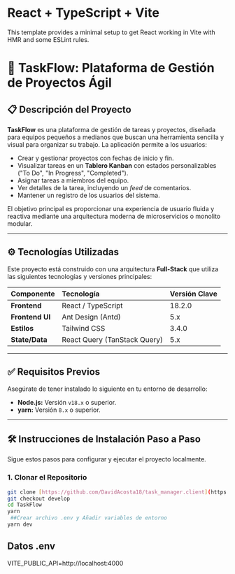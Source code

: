 # React + TypeScript + Vite

This template provides a minimal setup to get React working in Vite with HMR and some ESLint rules.

# 🚀 TaskFlow: Plataforma de Gestión de Proyectos Ágil

## 📋 Descripción del Proyecto

**TaskFlow** es una plataforma de gestión de tareas y proyectos, diseñada para equipos pequeños a medianos que buscan una herramienta sencilla y visual para organizar su trabajo. La aplicación permite a los usuarios:

- Crear y gestionar proyectos con fechas de inicio y fin.
- Visualizar tareas en un **Tablero Kanban** con estados personalizables ("To Do", "In Progress", "Completed").
- Asignar tareas a miembros del equipo.
- Ver detalles de la tarea, incluyendo un _feed_ de comentarios.
- Mantener un registro de los usuarios del sistema.

El objetivo principal es proporcionar una experiencia de usuario fluida y reactiva mediante una arquitectura moderna de microservicios o monolito modular.

---

## ⚙️ Tecnologías Utilizadas

Este proyecto está construido con una arquitectura **Full-Stack** que utiliza las siguientes tecnologías y versiones principales:

| Componente      | Tecnología                   | Versión Clave |
| :-------------- | :--------------------------- | :------------ |
| **Frontend**    | React / TypeScript           | 18.2.0        |
| **Frontend UI** | Ant Design (Antd)            | 5.x           |
| **Estilos**     | Tailwind CSS                 | 3.4.0         |
| **State/Data**  | React Query (TanStack Query) | 5.x           |

---

## ✅ Requisitos Previos

Asegúrate de tener instalado lo siguiente en tu entorno de desarrollo:

- **Node.js:** Versión `v18.x` o superior.
- **yarn:** Versión `8.x` o superior.

---

## 🛠️ Instrucciones de Instalación Paso a Paso

Sigue estos pasos para configurar y ejecutar el proyecto localmente.

### 1. Clonar el Repositorio

```bash
git clone [https://github.com/DavidAcosta18/task_manager.client](https://github.com/DavidAcosta18/task_manager.client) TaskFlow
git checkout develop
cd TaskFlow
yarn
 ##Crear archivo .env y Añadir variables de entorno
yarn dev
```

## Datos .env

VITE_PUBLIC_API=http://localhost:4000
